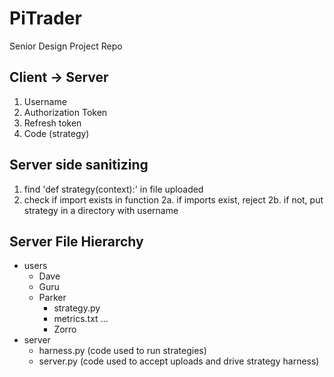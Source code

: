 # PiTrader
Senior Design Project Repo


## Client -> Server
1. Username
2. Authorization Token 
3. Refresh token
4. Code (strategy)

## Server side sanitizing
1. find 'def strategy(context):' in file uploaded
2. check if import exists in function
2a. if imports exist, reject
2b. if not, put strategy in a directory with username

## Server File Hierarchy

- users
  - Dave
  - Guru
  - Parker
    - strategy.py
    - metrics.txt
  ...
    - Zorro
- server
  - harness.py (code used to run strategies)
  - server.py (code used to accept uploads and drive strategy harness)
